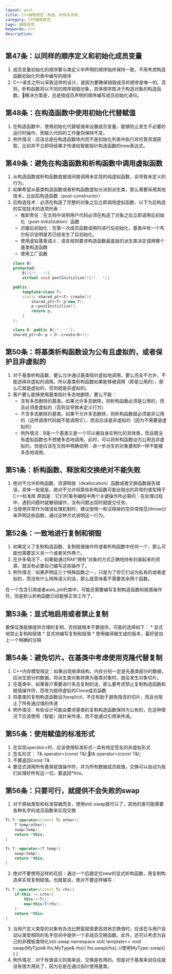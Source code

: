 ```yaml
---
layout: post
title: C++编程规范：构造、析构与复制
category: CPP编程规范
tags: 编程规范
Keywords: C++
description:
---
```

## 第47条：以同样的顺序定义和初始化成员变量
1. 成员变量初始化的顺序要与类定义中声明的顺序始终保持一致，不用考虑构造函数初始化列表中编写的顺序
2. C++语言之所以采取这样的设计，是因为要确保销毁成员的顺序是唯一的。否则，析构函数将以不同的顺序销毁对象，具体顺序取决于构造对象的构造函数。解决方案是，总是按成员声明的顺序编写成员初始化语句。
## 第48条：在构造函数中使用初始化代替赋值
1. 在构造函数中，使用初始化代替赋值来设置成员变量，能够防止发生不必要的运行时操作，而输入代码的工作量则保持不变。
2. 例外情况：应该总是在构造函数体内而不是初始化列表中执行非托管资源获取，比如并不立即将结果才传递给智能指针构造函数的new表达式。
## 第49条：避免在构造函数和析构函数中调用虚拟函数
1. 从构造函数或析构函数直接或间接调用未实现的纯虚拟函数，会导致未定义的行为。
2. 如果希望从基类构造函数或者析构函数虚拟分派到派生类，那么需要采用其他技术，比如后构造函数（post-constructor）
3. 后构造技术：必须在构造了完整的对象之后立即调用虚拟函数，以下为后构造的实现技术的选项列表：
    * 推卸责任：在文档中说明用户代码必须在构造了对象之后立即调用后初始化（post-initizlization）函数
    * 迟缓后初始化：在第一次成员函数调用时进行后初始化，基类中有一个布尔标识说明是否已经发生了后初始化。
    * 使用虚拟基类语义：语言规则要求构造函数最底层的派生类决定调用哪个基类构造函数
    * 使用工厂函数
    ``` c++
    class B{
    protected:
        B(){/*...*/}
        virtual void postInitizlize(){/*...*/}

    public:
        template<class T>
        static shared_ptr<T> create(){
            shared_ptr<T> p(new T);
            p->postInitizlize();
            return p;
        }
    };

    class D: public B{/*...*/};
    shared_ptr<D> p = D::create<D>();
    ```
## 第50条：将基类析构函数设为公有且虚拟的，或者保护且非虚拟的
1. 对于基类析构函数，要么允许通过基类指针虚拟地调用，要么完全不允许，不能选择非虚拟的调用。所以基类析构函数如果能够被调用（即是公用的），那么它就是虚拟的，否则就是非虚拟的。
2. 客户要么能够使用基类指针多态地删除，要么不能：
    * 含有多态删除的基类。如果允许多态删除，则析构函数必须是公用的，而且必须是虚拟的（否则会导致未定义行为）
    * 不含多态删除的基类。如果不允许多态删除，则析构函数就必须是非公用的（这样调用代码就不能调用它），而且应该是非虚拟的（因为不需要是虚拟的）
    * 例外情况：B是一个基类又是一个可以被自身实例化的具体类，而且既没有虚拟函数也不想被多态地调用。此时，可以将析构函数设为公用且非虚拟的，但是应该在文档中明确说明：进一步派生的对象要和B一样不能被多态地调用。
## 第51条：析构函数、释放和交换绝对不能失败
1. 绝对不允许析构函数、资源释放（deallocation）函数或者交换函数报告错误，具体一些就是，绝对不允许将那些析构函数可能会抛出的异常的类型用于C++标准库
原因是：它们时事务编程中两个关键操作所必需的：在处理过程中，遇到问题时就撤销操作，没有问题出现时就提交任务。
2. 当使用异常作为错误处理机制时，建议使用一和注释掉的空异常规范/*throw()*/来声明这些函数，通过这种方式说明这一行为。
## 第52条：一致地进行复制和销毁
1. 如果定义了复制构造函数、复制赋值操作符或者析构函数中任何一个，那么可能也需要定义另一个或者另外两个。
2. 在许多情况下，如果能通过RAII“拥有”对象的方式正确地持有封装起来的资源，就没有必要自己编写这些操作了。
3. 例外情况：如果声明这三个特殊函数之一，只是为了将它们设为私有的或者虚拟的，而没有什么特殊语义的话，那么就意味着不需要其余两个函数。

在一个包含引用或者auto_ptr的类中，可能还需要编写复制构造函数和赋值操作符，但是默认析构函数已经能够正常工作了。
## 第53条：显式地启用或者禁止复制
要保证类能够提供合理的复制，否则就根本不要提供，可能的选择如下：
    * 显式地禁止复制和赋值
    * 显式地编写复制和赋值
    * 使用编译器生成的版本，最好是加上一个明确的注释
## 第54条：避免切片。在基类中考虑使用克隆代替复制
1. C++内存模型规定：如果出现继承结构，内存分别一定是先基类部分的数据，后派生部分的数据。将派生类对象转换为基类对象时，就会发生对象切片。
2. 在基类中，如果客户需要进行多态复制的话，那么要考虑禁止复制构造函数和赋值操作符，而改为提供虚拟的Clone成员函数
3. 将基类的复制构造函数设为explicit，不仅有助于避免隐含的切片，而且也阻止了所有通过值的传递
4. 例外情况：有些设计可能会要求基类的复制构造函数保持为公有的，在这种情况下应该使用（智能）指针来传递，而不是通过引用来传递。
## 第55条：使用赋值的标准形式
1. 在实现operator=时，应该使用标准形式--具有特定签名的非虚拟形式
2. 签名形式：
T& operator=(const T&);t& operator=(const T&);
3. 不要返回const T&
4. 要显式调用所有基类赋值操作符，并为所有数据成员赋值，交换可以自动为我们处理好所有这一切，要返回*this。
## 第56条：只要可行，就提供不会失败的swap
1. 对于原始类型和标准容器而言，使用std::swap就可以了，其他的类可能需要各种名字的成员函数来实现交换
``` c++
T& T::operator=(const T& other){
    T temp(other);
    swap(temp);
    return *this;
}

T& T::operator=(T temp){
    swap(temp);
    return *this;
}
```
2. 绝对不要使用这样的花招：通过一个后跟定位new的显式析构函数，用复制构造来实现复制赋值。也就是说，绝对不要这样编写：
``` c++
T& T::operator=(const T& rhs){
    if(this != &rhs){
        this->~T();
        new(this)T(rhs);
    }
    return *this;
}
```
3. 当用户定义类型的对象有办法比野蛮赋值更高效地交换值时，应该在与用户自动以类型相同的名字空间中提供一个非成员交换函数。此外，还可以考虑为自己的非模板类特化std::swap
namespace std{
    template<>
    void swap(MyType& lhs,MyType& rhs){
        lhs.swap(rhs);   //使用MyType::swap()
    }
}
4. 例外情况：对于有值语义的类来说，交换是有用的。但是对于基类来说往往就没有很大用处了，因为总是在通过指针使用基类。

